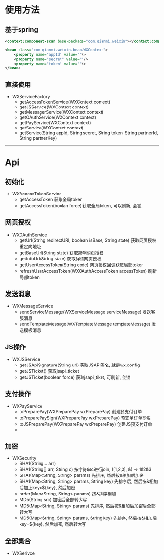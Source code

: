 

# 使用方法

## 基于spring

```xml
<context:component-scan base-package="com.qianmi.weixin"></context:component-scan>

<bean class="com.qianmi.weixin.bean.WXContext">
    <property name="appId" value=""/>
    <property name="secret" value=""/>
    <property name="token" value=""/>
</bean>
```

## 直接使用

* WXServiceFactory
    * getAccessTokenService(WXContext context)
    * getJSService(WXContext context)
    * getMessagerService(WXContext context)
    * getOAuthService(WXContext context)
    * getPayService(WXContext context)
    * getService(WXContext context)
    * getService(String appId, String secret, String token, String partnerId, String partnerKey)

<hr/>

# Api

## 初始化

* WXAccessTokenService
    * getAccessToken 获取全局token
    * getAccessToken(boolan force) 获取全局token, 可以刷新, 会锁

## 网页授权

* WXOAuthService
    * getUrl(String redirectURI, boolean isBase, String state) 获取网页授权重定向地址
    * getBaseUrl(String state) 获取简单网页授权
    * getInfoUrl(String state) 获取详情网页授权
    * getUserAccessToken(String code) 网页授权回调获取局部token
    * refreshUserAccessToken(WXOAuthAccessToken accessToken) 刷新局部token

## 发送消息

* WXMessageService
    * sendServiceMessage(WXServiceMessage serviceMessage) 发送客服消息
    * sendTemplateMessage(WXTemplateMessage templateMessage) 发送模板消息

## JS操作

* WXJSService
    * getJSApiSignature(String url) 获取JSAPI签名, 就是wx.config
    * getJSTicket() 获取jsapi_ticket
    * getJSTicket(boolean force) 获取jsapi_tiket, 可刷新, 会锁

## 支付操作

* WXPayService
    * toPreparePay(WXPreparePay wxPreparePay) 创建预支付订单
    * toPreparePaySign(WXPreparePay wxPreparePay) 预支单订单签名
    * toJSPreparePay(WXPreparePay wxPreparePay) 创建JS预支付订单
    * 

## 加密
* WXSecurity
    * SHA1(String... arr)
    * SHA1(String[] arr, String c)  按字符串c进行join, ([1,2,3], &) => 1&2&3
    * SHA1(Map<String, String> params) 先排序, 然后按&相加后加密
    * SHA1(Map<String, String> params, String key) 先排序后, 然后按&相加后加上key=${key}, 然后加密
    * order(Map<String, String> params) 按&排序相加
    * MD5(String src) 加密后全部转大写
    * MD5(Map<String, String> params) 先排序, 然后按&相加后加密后全部转大写
    * MD5(Map<String, String> params, String key) 先排序, 然后按&相加后key=${key}, 然后加密, 然后转大写

## 全部集合

* WXSerivce
